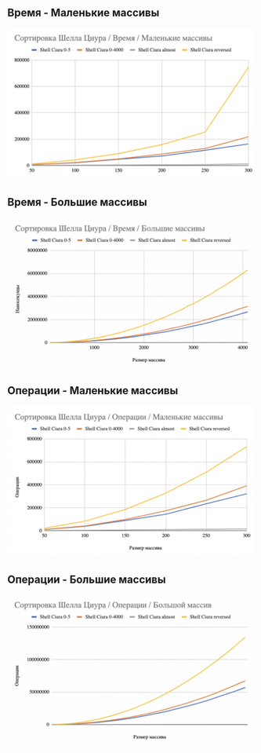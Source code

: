 ## Время - Маленькие массивы 
![](../imgs/61.png)

## Время - Большие массивы 
![](../imgs/62.png)

## Операции - Маленькие массивы 
![](../imgs/63.png)

## Операции - Большие массивы 
![](../imgs/64.png)


